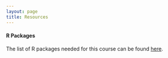 ```yaml
---
layout: page
title: Resources 
--- 
```


#### R Packages
The list of R packages needed for this course can be found [here](https://docs.google.com/document/d/1Xe8CayxPw1TqMeDmcL2H3bRCZN03_LhumXNaxDLS2P4/edit?usp=sharing). 


